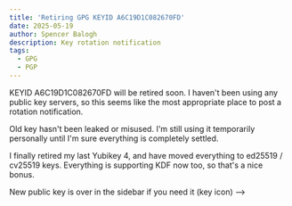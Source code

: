```yaml
---
title: 'Retiring GPG KEYID A6C19D1C082670FD'
date: 2025-05-19
author: Spencer Balogh
description: Key rotation notification
tags:
  - GPG
  - PGP
---
```


KEYID A6C19D1C082670FD will be retired soon. I haven't been using any public key servers, so this seems like the most appropriate place to post a rotation notification.

Old key hasn't been leaked or misused. I'm still using it temporarily personally until I'm sure everything is completely settled.

I finally retired my last Yubikey 4, and have moved everything to ed25519 / cv25519 keys. Everything is supporting KDF now too, so that's a nice bonus.

New public key is over in the sidebar if you need it (key icon) -->

